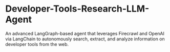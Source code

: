 # Developer-Tools-Research-LLM-Agent
An advanced LangGraph-based agent that leverages Firecrawl and OpenAI via LangChain to autonomously search, extract, and analyze information on developer tools from the web.

